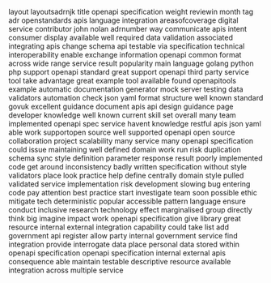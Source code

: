 layout layoutsadrnjk title openapi specification weight reviewin month tag adr openstandards apis language integration areasofcoverage digital service contributor john nolan adrnumber way communicate apis intent consumer display available well required data validation associated integrating apis change schema api testable via specification technical interoperability enable exchange information openapi common format across wide range service result popularity main language golang python php support openapi standard great support openapi third party service tool take advantage great example tool available found openapitools example automatic documentation generator mock server testing data validators automation check json yaml format structure well known standard govuk excellent guidance document apis api design guidance page developer knowledge well known current skill set overall many team implemented openapi spec service havent knowledge restful apis json yaml able work supportopen source well supported openapi open source collaboration project scalability many service many openapi specification could issue maintaining well defined domain work run risk duplication schema sync style definition parameter response result poorly implemented code get around inconsistency badly written specification without style validators place look practice help define centrally domain style pulled validated service implementation risk development slowing bug entering code pay attention best practice start investigate team soon possible ethic mitigate tech deterministic popular accessible pattern language ensure conduct inclusive research technology effect marginalised group directly think big imagine impact work openapi specification give library great resource internal external integration capability could take list add government api register allow party internal government service find integration provide interrogate data place personal data stored within openapi specification openapi specification internal external apis consequence able maintain testable descriptive resource available integration across multiple service